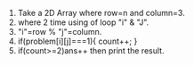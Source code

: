 1. Take a 2D Array where row=n and column=3.
2. where 2 time using of loop "i" & "J".
3. "i"=row % "j"=column.
4. if(problem[i][j]===1){
   count++;
   }
5. if(count>=2)ans++ then print the result.
